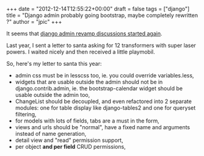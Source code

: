 +++
date = "2012-12-14T12:55:22+00:00"
draft = false
tags = ["django"]
title = "Django admin probably going bootstrap, maybe completely rewritten ?"
author = "jpic"
+++

It seems that [django admin revamp discussions started again](https://groups.google.com/forum/?fromgroups=#!topic/django-developers/Vozu6U3gz84).

Last year, I sent a letter to santa asking for 12 transformers with super laser powers. I waited nicely and then received a little playmobil.

So, here's my letter to santa this year:

- admin css must be in lesscss too, ie. you could override variables.less,
- widgets that are usable outside the admin should not be in django.contrib.admin, ie. the bootstrap-calendar widget should be usable outside the admin too,
- ChangeList should be decoupled, and even refactored into 2 separate modules: one for table display like django-tables2 and one for queryset filtering,
- for models with lots of fields, tabs are a must in the form,
- views and urls should be "normal", have a fixed name and arguments instead of name generation,
- detail view and "read" permission support,
- per object **and per field** CRUD permissions,
